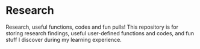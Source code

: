 # Research
Research, useful functions, codes and fun pulls!
This repository is for storing research findings, useful user-defined functions and codes, and fun stuff I discover during my
learning experience.
